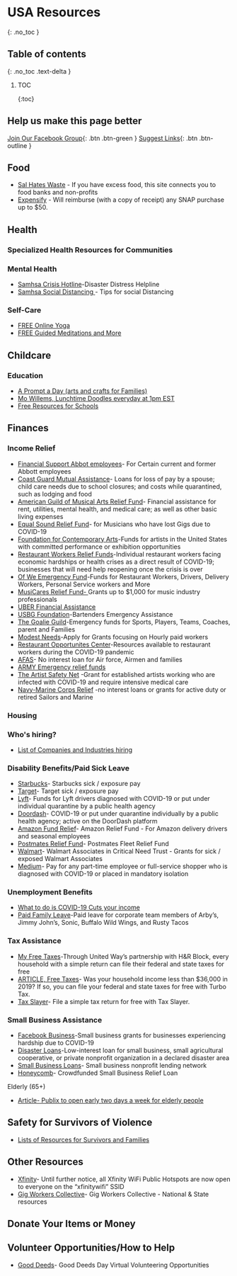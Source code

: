 # USA Resources



{: .no\_toc }

## Table of contents

{: .no\_toc .text-delta }

1. TOC

   {:toc}

## Help us make this page better

 [Join Our Facebook Group](https://www.facebook.com/groups/coronawhatnow){: .btn .btn-green } [Suggest Links](https://docs.google.com/document/d/15fcUD4xi_IIQHweBS0aKDVPykB5MtRpYb5qBgKtmO4k/edit?usp=sharing){: .btn .btn-outline }

## Food

* [Sal Hates Waste](https://salhateswaste.wordpress.com/?fbclid=IwAR1C7_vpBg63fLaq1_Hq7ofJdRrgMwA-8LiiUclZ5YWpY-1vNKdbDI1qK6w) - If you have excess food, this site connects you to food banks and non-profits
* [Expensify](https://www.expensify.org/hunger?fbclid=IwAR3nqCAb51A7YgyRUkNZace-2mKFbHIS1fLPQ0Famy3iJP2db77SGoY_Tgo) - Will reimburse \(with a copy of receipt\) any SNAP purchase up to $50.

## Health

### Specialized Health Resources for Communities

### Mental Health

* [Samhsa Crisis Hotline](https://www.samhsa.gov/find-help/disaster-distress-helpline)-Disaster Distress Helpline
* [Samhsa Social Distancing ](https://www.samhsa.gov/sites/default/files/tips-social-distancing-quarantine-isolation-031620.pdf)- Tips for social Distancing

### Self-Care

* [FREE Online Yoga](https://www.youtube.com/user/yogawithadriene)
* [FREE Guided Meditations and More](https://www.headspace.com/covid-19)

## Childcare

### Education

* [A Prompt a Day \(arts and crafts for Families\)](https://www.artbarblog.com/)
* [Mo Willems, Lunchtime Doodles everyday at 1pm EST](https://www.facebook.com/events/2544781839094130/)
* [Free Resources for Schools](https://thejournal.com/articles/2020/03/13/free-resources-ed-tech-companies-step-up-during-coronavirus-outbreak.aspx)

## Finances

### Income Relief

* [Financial Support Abbot employees](https://clara.abbott.com/financial-assistance/covid_19/)- For Certain current and former Abbott employees
* [Coast Guard Mutual Assistance](https://mycgma.org/)- Loans for loss of pay by a spouse; child care needs due to school closures; and costs while quarantined, such as lodging and food
* [American Guild of Musical Arts Relief Fund](https://agmarelief.org/eligibility/)- Financial assistance for rent, utilities, mental health, and medical care; as well as other basic living expenses
* [Equal Sound Relief Fund](https://equalsound.org/musicians-corona-relief-fund-application/)- for Musicians who have lost Gigs due to COVID-19
* [Foundation for Contemporary Arts](https://www.foundationforcontemporaryarts.org/grants/emergency-grants)-Funds for artists in the United States with committed performance or exhibition opportunities
* [Restaurant Workers Relief Funds](https://secure.restaurantworkerscf.org/np/clients/restaurantworkerscf/donation.jsp?campaign=2&forwardedFromSecureDomain=1&test=true)-Individual restaurant workers facing economic hardships or health crises as a direct result of COVID-19; businesses that will need help reopening once the crisis is over
* [Of We Emergency Fund](https://ofwemergencyfund.org/)-Funds for Restaurant Workers, Drivers, Delivery Workers, Personal Service workers and More
* [MusiCares Relief Fund- ](https://www.grammy.com/musicares/get-help/musicares-coronavirus-relief-fund)Grants up to $1,000 for music industry professionals
* [UBER Financial Assistance ](https://www.uber.com/blog/supporting-you-during-coronavirus/)
* [USBG Foundation](https://www.usbgfoundation.org/beap)-Bartenders Emergency Assistance
* [The Goalie Guild](http://www.thegoalieguild.com/covid-aid/)-Emergency funds for Sports, Players, Teams, Coaches, parent and Families
* [Modest Needs](https://www.modestneeds.org/index.asp)-Apply for Grants focusing on Hourly paid workers
* [Restaurant Opportunites Center](https://rocunited.org/stop-the-spread/coronavirus-support/)-Resources available to restaurant workers during the COVID-19 pandemic
* [AFAS](https://afas.org/how-we-help/emergency-assistance/)- No interest loan for Air force, Airmen and families
* [ARMY Emergency relief funds](https://www.armyemergencyrelief.org/news/covid19/)
* [The Artist Safety Net](https://cerfplus.org/get-relief/apply-for-help/craft-emergency-relief-fund/eligibility/) -Grant for established artists working who are infected with COVID-19 and require intensive medical care 
* [Navy-Marine Corps Relief](https://www.nmcrs.org/pages/financial-assistance-and-counseling) -no interest loans or grants for active duty or retired Sailors and Marine

### Housing

### Who's hiring?

* [ List of Companies and Industries hiring](https://www.fool.com/the-ascent/credit-cards/articles/covid-jobs-that-are-in-demand-now/?utm_medium=social&utm_source=Twitter&utm_campaign=&utm_content=374)

### Disability Benefits/Paid Sick Leave

* [Starbucks](https://stories.starbucks.com/press/2020/what-customers-need-to-know-about-starbucks-response-to-covid-19/)- Starbucks sick / exposure pay
* [Target](https://corporate.target.com/about/purpose-history/our-commitments/target-coronavirus-hub)- Target sick / exposure pay
* [Lyft](https://thehub.lyft.com/a-note-for-the-lyft-driver-community)- Funds for Lyft drivers diagnosed with COVID-19 or put under individual quarantine by a public health agency
* [Doordash](https://help.doordash.com/dashers/s/article/COVID-19-Financial-Assistance-Program?language=en_US)- COVID-19 or put under quarantine individually by a public health agency; active on the DoorDash platform
* [Amazon Fund Relief](https://blog.aboutamazon.com/working-at-amazon/covid-19-update-more-ways-amazon-is-supporting-employees-and-contractors?utm_source=social&amp;utm_medium=tw&amp;utm_term=amznnews&amp;utm_content=COVID-19_support&amp;linkId=84125086)- Amazon Relief Fund - For Amazon delivery drivers and seasonal employees
* [Postmates Relief Fund](https://support.postmates.com/fleet/articles/360040757531-article-Postmates-Fleet-Relief-Fund--Coronavirus#h_4e57f79d-5661-4879-9ee5-7394cca23d54)- Postmates Fleet Relief Fund
* [Walmart](https://corporate.walmart.com/newsroom/2020/03/10/new-covid-19-policy-to-support-the-health-of-our-associates)- Walmart Associates in Critical Need Trust - Grants for sick / exposed Walmart Associates
* [Medium](https://medium.com/shopper-news/introducing-new-guidelines-and-policies-to-support-the-health-safety-of-the-shopper-community-df75892eb220)- Pay for any part-time employee or full-service shopper who is diagnosed with COVID-19 or placed in mandatory isolation

### Unemployment Benefits

* [What to do is COVID-19 Cuts your income](https://www.fool.com/the-ascent/personal-loans/articles/what-do-coronavirus-cuts-income/)
* [Paid Family Leave](https://stories.inspirebrands.com/inspire-brands-coronavirus-preparedness-update-march-16-2020/)-Paid leave for corporate team members of Arby’s, Jimmy John’s, Sonic, Buffalo Wild Wings, and Rusty Tacos

### Tax Assistance

* [My Free Taxes](https://www.myfreetaxes.com/)-Through United Way’s partnership with H&R Block, every household with a simple return can file their federal and state taxes for free
* [ARTICLE, Free Taxes](https://freefile.intuit.com/?vitaSiteId=S28096781)- Was your household income less than $36,000 in 2019? If so, you can file your federal and state taxes for free with Turbo Tax.
* [Tax Slayer](https://www.taxslayer.com/products/taxslayer-free-tax-filing)- File a simple tax return for free with Tax Slayer.

### Small Business Assistance

* [Facebook Business](https://www.facebook.com/business/boost/grants)-Small business grants for businesses experiencing hardship due to COVID-19
* [Disaster Loans](https://disasterloan.sba.gov/ela/Information/EIDLLoans)-Low-interest loan for small business, small agricultural cooperative, or private nonprofit organization in a declared disaster area
* [Small Business Loans](https://us.accion.org/)- Small business nonprofit lending network
* [Honeycomb](https://www.honeycombcredit.com/relief)- Crowdfunded Small Business Relief Loan

Elderly \(65+\)

* [Article- Publix to open early two days a week for elderly people](https://ww4.publix.com/publix-store-status#seniors)

## Safety for Survivors of Violence

* [Lists of Resources for Survivors and Families](https://nnedv.org/latest_update/resources-response-coronavirus-covid-19/)

## Other Resources

* [Xfinity](https://wifi.xfinity.com/)- Until further notice, all Xfinity WiFi Public Hotspots are now open to everyone on the “xfinitywifi” SSID
* [Gig Workers Collective](https://www.gigworkerscollective.org/covid-19-resources?fbclid=IwAR1d5se9mwxufqPzan9g2ttqinMtU01cD7L8USsLf5HmZErYLQldwt6P3oU)- Gig Workers Collective - National & State resources

## Donate Your Items or Money

## Volunteer Opportunities/How to Help

* [Good Deeds](https://www.good-deeds-day.org/blog/coronavirus-epidemic-join-the-vast-community-of-virtual-volunteering/)- Good Deeds Day Virtual Volunteering Opportunities

